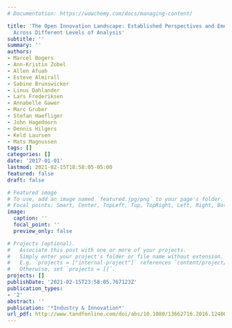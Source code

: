 ```yaml
---
# Documentation: https://wowchemy.com/docs/managing-content/

title: 'The Open Innovation Landscape: Established Perspectives and Emerging Themes
  Across Different Levels of Analysis'
subtitle: ''
summary: ''
authors:
- Marcel Bogers
- Ann-Kristin Zobel
- Allen Afuah
- Esteve Almirall
- Sabine Brunswicker
- Linus Dahlander
- Lars Frederiksen
- Annabelle Gawer
- Marc Gruber
- Stefan Haefliger
- John Hagedoorn
- Dennis Hilgers
- Keld Laursen
- Mats Magnussen
tags: []
categories: []
date: '2017-01-01'
lastmod: 2021-02-15T18:58:05-05:00
featured: false
draft: false

# Featured image
# To use, add an image named `featured.jpg/png` to your page's folder.
# Focal points: Smart, Center, TopLeft, Top, TopRight, Left, Right, BottomLeft, Bottom, BottomRight.
image:
  caption: ''
  focal_point: ''
  preview_only: false

# Projects (optional).
#   Associate this post with one or more of your projects.
#   Simply enter your project's folder or file name without extension.
#   E.g. `projects = ["internal-project"]` references `content/project/deep-learning/index.md`.
#   Otherwise, set `projects = []`.
projects: []
publishDate: '2021-02-15T23:58:05.767123Z'
publication_types:
- '2'
abstract: ''
publication: '*Industry & Innovation*'
url_pdf: http://www.tandfonline.com/doi/abs/10.1080/13662716.2016.1240068
---
```

